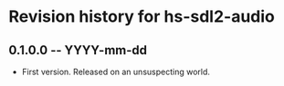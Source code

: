 # Revision history for hs-sdl2-audio

## 0.1.0.0 -- YYYY-mm-dd

* First version. Released on an unsuspecting world.
